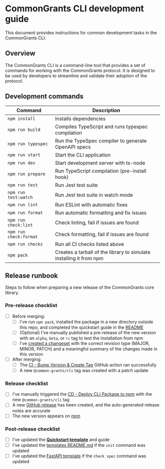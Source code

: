 # CommonGrants CLI development guide

This document provides instructions for common development tasks in the CommonGrants CLI.

## Overview

The CommonGrants CLI is a command-line tool that provides a set of commands for working with the CommonGrants protocol. It is designed to be used by developers to streamline and validate their adoption of the protocol.

## Development commands

| Command                | Description                                                         |
| ---------------------- | ------------------------------------------------------------------- |
| `npm install`          | Installs dependencies                                               |
| `npm run build`        | Compiles TypeScript and runs typespec compilation                   |
| `npm run typespec`     | Run the TypeSpec compiler to generate OpenAPI specs                 |
| `npm run start`        | Start the CLI application                                           |
| `npm run dev`          | Start development server with ts-node                               |
| `npm run prepare`      | Run TypeScript compilation (pre-install hook)                       |
| `npm run test`         | Run Jest test suite                                                 |
| `npm run test:watch`   | Run Jest test suite in watch mode                                   |
| `npm run lint`         | Run ESLint with automatic fixes                                     |
| `npm run format`       | Run automatic formatting and fix issues                             |
| `npm run check:lint`   | Check linting, fail if issues are found                             |
| `npm run check:format` | Check formatting, fail if issues are found                          |
| `npm run checks`       | Run all CI checks listed above                                      |
| `npm pack`             | Creates a tarball of the library to simulate installing it from npm |

## Release runbook

Steps to follow when preparing a new release of the CommonGrants core library.

### Pre-release checklist

- [ ] Before merging:
  - [ ] I've run `npm pack`, installed the package in a new directory outside this repo, and completed the quickstart guide in the [README](README.md)
  - [ ] (Optional) I've manually published a pre-release of the new version with an `alpha`, `beta`, or `rc` tag to test the installation from npm
  - [ ] I've [created a changeset](../README.md#step-2-generate-a-changeset) with the correct revision type (MAJOR, MINOR, PATCH) and a meaningful summary of the changes made in this version
- [ ] After merging:
  - [ ] The [CI - Bump Version & Create Tag](https://github.com/HHS/simpler-grants-protocol/actions/workflows/ci-bump-version.yml) GitHub action ran successfully
  - [ ] A new `@common-grants/cli` tag was created with a patch update

### Release checklist

- [ ] I've manually triggered the [CD - Deploy CLI Package to npm](https://github.com/HHS/simpler-grants-protocol/actions/workflows/cd-deploy-lib-cli.yml) with the new `@common-grants/cli` tag
- [ ] A new [GitHub release](https://github.com/HHS/simpler-grants-protocol/releases) has been created, and the auto-generated release notes are accurate
- [ ] The new version appears on [npm](https://www.npmjs.com/package/@common-grants/cli)

### Post-release checklist

- [ ] I've updated the [**Quickstart template**](../../templates/quickstart/DEVELOPMENT.md) and guide
- [ ] I've updated the [templates README.md](../../templates/README.md) if the `init` command was updated
- [ ] I've updated the [FastAPI template](../../templates/fast-api/DEVELOPMENT.md) if the `check spec` command was updated
